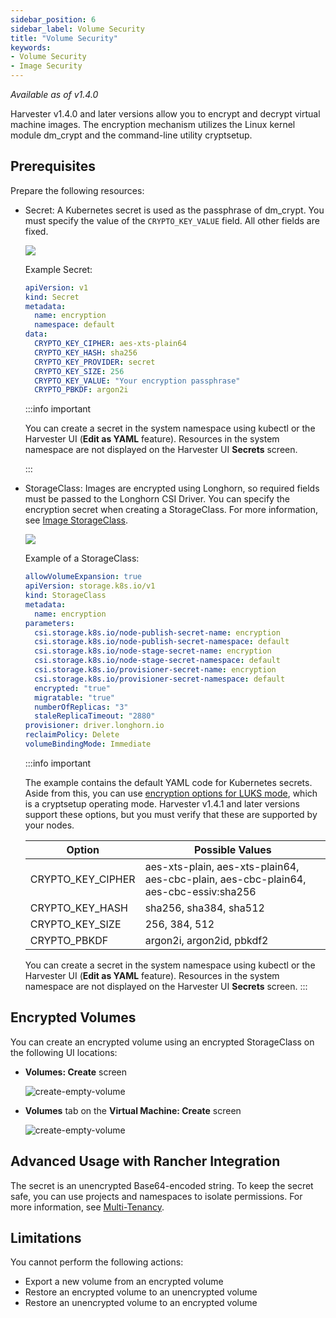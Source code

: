 ```yaml
---
sidebar_position: 6
sidebar_label: Volume Security
title: "Volume Security"
keywords:
- Volume Security
- Image Security
---
```


<head>
  <link rel="canonical" href="https://docs.harvesterhci.io/v1.5/volume/volume-security"/>
</head>

_Available as of v1.4.0_

Harvester v1.4.0 and later versions allow you to encrypt and decrypt virtual machine images. The encryption mechanism utilizes the Linux kernel module dm_crypt and the command-line utility cryptsetup.

## Prerequisites

Prepare the following resources:

- Secret: A Kubernetes secret is used as the passphrase of dm_crypt. You must specify the value of the `CRYPTO_KEY_VALUE` field. All other fields are fixed.

  ![](/img/v1.4/image/create-encryption-used-secret.png)

  Example Secret:

  ```yaml
  apiVersion: v1
  kind: Secret
  metadata:
    name: encryption
    namespace: default
  data:
    CRYPTO_KEY_CIPHER: aes-xts-plain64
    CRYPTO_KEY_HASH: sha256
    CRYPTO_KEY_PROVIDER: secret
    CRYPTO_KEY_SIZE: 256
    CRYPTO_KEY_VALUE: "Your encryption passphrase"
    CRYPTO_PBKDF: argon2i
  ```

  :::info important

  You can create a secret in the system namespace using kubectl or the Harvester UI (**Edit as YAML** feature). Resources in the system namespace are not displayed on the Harvester UI **Secrets** screen.

  :::

- StorageClass: Images are encrypted using Longhorn, so required fields must be passed to the Longhorn CSI Driver. You can specify the encryption secret when creating a StorageClass. For more information, see [Image StorageClass](./upload-image#image-storageclass). 

  ![](/img/v1.4/image/create-storage-class.png)

  Example of a StorageClass:

  ```yaml
  allowVolumeExpansion: true
  apiVersion: storage.k8s.io/v1
  kind: StorageClass
  metadata:
    name: encryption
  parameters:
    csi.storage.k8s.io/node-publish-secret-name: encryption
    csi.storage.k8s.io/node-publish-secret-namespace: default
    csi.storage.k8s.io/node-stage-secret-name: encryption
    csi.storage.k8s.io/node-stage-secret-namespace: default
    csi.storage.k8s.io/provisioner-secret-name: encryption
    csi.storage.k8s.io/provisioner-secret-namespace: default
    encrypted: "true"
    migratable: "true"
    numberOfReplicas: "3"
    staleReplicaTimeout: "2880"
  provisioner: driver.longhorn.io
  reclaimPolicy: Delete
  volumeBindingMode: Immediate
  ```

  :::info important

  The example contains the default YAML code for Kubernetes secrets. Aside from this, you can use [encryption options for LUKS mode](https://wiki.archlinux.org/title/Dm-crypt/Device_encryption#Encryption_options_for_LUKS_mode), which is a cryptsetup operating mode. Harvester v1.4.1 and later versions support these options, but you must verify that these are supported by your nodes.

  | Option | Possible Values |
  | --- | --- |
  | CRYPTO_KEY_CIPHER | aes-xts-plain, aes-xts-plain64, aes-cbc-plain, aes-cbc-plain64, aes-cbc-essiv:sha256 |
  | CRYPTO_KEY_HASH | sha256, sha384, sha512 |
  | CRYPTO_KEY_SIZE | 256, 384, 512 |
  | CRYPTO_PBKDF | argon2i, argon2id, pbkdf2 |

  You can create a secret in the system namespace using kubectl or the Harvester UI (**Edit as YAML** feature). Resources in the system namespace are not displayed on the Harvester UI **Secrets** screen.
  :::

## Encrypted Volumes

You can create an encrypted volume using an encrypted StorageClass on the following UI locations:

- **Volumes: Create** screen

  ![create-empty-volume](/img/v1.4/volume/create-empty-volume.png)

- **Volumes** tab on the **Virtual Machine: Create** screen

  ![create-empty-volume](/img/v1.4/volume/create-empty-volume-in-vm.png)

## Advanced Usage with Rancher Integration

The secret is an unencrypted Base64-encoded string. To keep the secret safe, you can use projects and namespaces to isolate permissions. For more information, see [Multi-Tenancy](../rancher/virtualization-management#multi-tenancy).

## Limitations

You cannot perform the following actions:

- Export a new volume from an encrypted volume
- Restore an encrypted volume to an unencrypted volume
- Restore an unencrypted volume to an encrypted volume